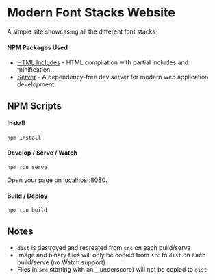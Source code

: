 # Modern Font Stacks Website

A simple site showcasing all the different font stacks

#### NPM Packages Used
- [HTML Includes](https://github.com/entozoon/html-includes) - HTML compilation with partial includes and minification.
- [Server](https://github.com/lukejacksonn/servor) - A dependency-free dev server for modern web application development.


## NPM Scripts

#### Install
```
npm install
```

#### Develop / Serve / Watch
```
npm run serve
```
Open your page on [localhost:8080](http://localhost:8080/).


#### Build / Deploy
```
npm run build
```


## Notes
- `dist` is destroyed and recreated from `src` on each build/serve
- Image and binary files will only be copied from `src` to `dist` on each build/serve (no Watch support)
- Files in `src` starting with an `_` underscore) will not be copied to `dist`

